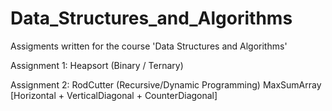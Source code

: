 Data_Structures_and_Algorithms
==============================

Assigments written for the course 'Data Structures and Algorithms'

Assignment 1:	Heapsort (Binary / Ternary)

Assignment 2: RodCutter (Recursive/Dynamic Programming)
              MaxSumArray [Horizontal + VerticalDiagonal + CounterDiagonal]
